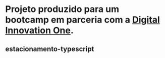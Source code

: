 # Projeto produzido para um bootcamp em parceria com a [Digital Innovation One](https://digitalinnovation.one).
## estacionamento-typescript
